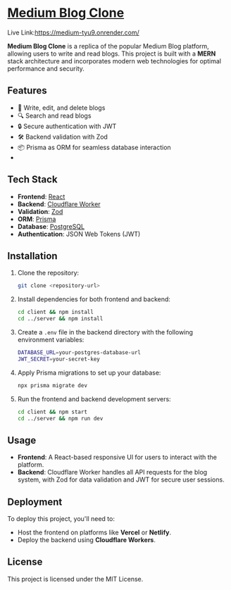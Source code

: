 # [Medium Blog Clone](https://medium-tyu9.onrender.com/)
Live Link:https://medium-tyu9.onrender.com/

**Medium Blog Clone** is a replica of the popular Medium Blog platform, allowing users to write and read blogs. This project is built with a **MERN** stack architecture and incorporates modern web technologies for optimal performance and security.

## Features
- 📝 Write, edit, and delete blogs
- 🔍 Search and read blogs
- 🔒 Secure authentication with JWT
- 🛠 Backend validation with Zod
- 📦 Prisma as ORM for seamless database interaction
- 

## Tech Stack
- **Frontend**: [React](https://reactjs.org/)
- **Backend**: [Cloudflare Worker](https://workers.cloudflare.com/)
- **Validation**: [Zod](https://github.com/colinhacks/zod)
- **ORM**: [Prisma](https://www.prisma.io/)
- **Database**: [PostgreSQL](https://www.postgresql.org/)
- **Authentication**: JSON Web Tokens (JWT)

## Installation

1. Clone the repository:
   ```bash
   git clone <repository-url>
   ```
2. Install dependencies for both frontend and backend:
   ```bash
   cd client && npm install
   cd ../server && npm install
   ```

3. Create a `.env` file in the backend directory with the following environment variables:
   ```bash
   DATABASE_URL=your-postgres-database-url
   JWT_SECRET=your-secret-key
   ```

4. Apply Prisma migrations to set up your database:
   ```bash
   npx prisma migrate dev
   ```

5. Run the frontend and backend development servers:
   ```bash
   cd client && npm start
   cd ../server && npm run dev
   ```

## Usage
- **Frontend**: A React-based responsive UI for users to interact with the platform.
- **Backend**: Cloudflare Worker handles all API requests for the blog system, with Zod for data validation and JWT for secure user sessions.

## Deployment
To deploy this project, you'll need to:
- Host the frontend on platforms like **Vercel** or **Netlify**.
- Deploy the backend using **Cloudflare Workers**.
  
## License
This project is licensed under the MIT License.
